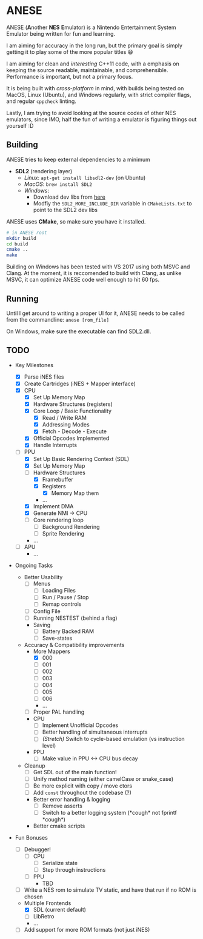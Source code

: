 # ANESE

ANESE (**A**nother **NES** **E**mulator) is a Nintendo Entertainment System
Emulator being written for fun and learning.

I am aiming for accuracy in the long run, but the primary goal is simply getting
it to play some of the more popular titles :smile:

I am aiming for clean and _interesting_ C++11 code, with a emphasis on keeping
the source readable, maintainable, and comprehensible. Performance is important,
but not a primary focus.

It is being built with _cross-platform_ in mind, with builds being tested on
MacOS, Linux (Ubuntu), and Windows regularly, with strict compiler flags, and
regular `cppcheck` linting.


Lastly, I am trying to avoid looking at the source codes of other NES emulators,
since IMO, half the fun of writing a emulator is figuring things out yourself :D

## Building

ANESE tries to keep external dependencies to a minimum

- **SDL2** (rendering layer)
  - _Linux_: `apt-get install libsdl2-dev` (on Ubuntu)
  - _MacOS_: `brew install SDL2`
  - _Windows_:
    - Download dev libs from [here](https://www.libsdl.org/download-2.0.php)
    - Modfiy the `SDL2_MORE_INCLUDE_DIR` variable in `CMakeLists.txt` to point
      to the SDL2 dev libs

ANESE uses **CMake**, so make sure you have it installed.

```bash
# in ANESE root
mkdir build
cd build
cmake ..
make
```

Building on Windows has been tested with VS 2017 using both MSVC and Clang.
At the moment, it is reccomended to build with Clang, as unlike MSVC, it can
optimize ANESE code well enough to hit 60 fps.

## Running

Until I get around to writing a proper UI for it, ANESE needs to be called from
the commandline: `anese [rom_file]`

On Windows, make sure the executable can find SDL2.dll.

## TODO

- Key Milestones
  - [x] Parse iNES files
  - [x] Create Cartridges (iNES + Mapper interface)
  - [x] CPU
    - [x] Set Up Memory Map
    - [x] Hardware Structures (registers)
    - [x] Core Loop / Basic Functionality
      - [x] Read / Write RAM
      - [x] Addressing Modes
      - [x] Fetch - Decode - Execute
    - [x] Official Opcodes Implemented
    - [x] Handle Interrupts
  - [ ] PPU
    - [x] Set Up Basic Rendering Context (SDL)
    - [x] Set Up Memory Map
    - [ ] Hardware Structures
      - [x] Framebuffer
      - [x] Registers
        - [x] Memory Map them
      - ...
    - [x] Implement DMA
    - [x] Generate NMI -> CPU
    - [ ] Core rendering loop
      - [ ] Background Rendering
      - [ ] Sprite Rendering
    - ...
  - [ ] APU
    - ...

- Ongoing Tasks
  - Better Usability
    - [ ] Menus
      - [ ] Loading Files
      - [ ] Run / Pause / Stop
      - [ ] Remap controls
    - [ ] Config File
    - [ ] Running NESTEST (behind a flag)
    - Saving
      - [ ] Battery Backed RAM
      - [ ] Save-states
  - Accuracy & Compatibility improvements
    - More Mappers
      - [x] 000
      - [ ] 001
      - [ ] 002
      - [ ] 003
      - [ ] 004
      - [ ] 005
      - [ ] 006
      - ...
    - [ ] Proper PAL handling
    - CPU
      - [ ] Implement Unofficial Opcodes
      - [ ] Better handling of simultaneous interrupts
      - [ ] _\(Stretch\)_ Switch to cycle-based emulation (vs instruction level)
    - PPU
      - [ ] Make value in PPU <-> CPU bus decay
  - Cleanup
    - [ ] Get SDL out of the main function!
    - [ ] Unify method naming (either camelCase or snake_case)
    - [ ] Be more explicit with copy / move ctors
    - [ ] Add `const` throughout the codebase (?)
    - Better error handling & logging
      - [ ] Remove asserts
      - [ ] Switch to a better logging system (\*cough\* not fprintf \*cough\*)
    - Better cmake scripts

- Fun Bonuses
  - [ ] Debugger!
    - [ ] CPU
      - [ ] Serialize state
      - [ ] Step through instructions
    - [ ] PPU
      - TBD
  - [ ] Write a NES rom to simulate TV static, and have that run if no ROM is
        chosen
  - Multiple Frontends
    - [x] SDL (current default)
    - [ ] LibRetro
    - ...
  - [ ] Add support for more ROM formats (not just iNES)
